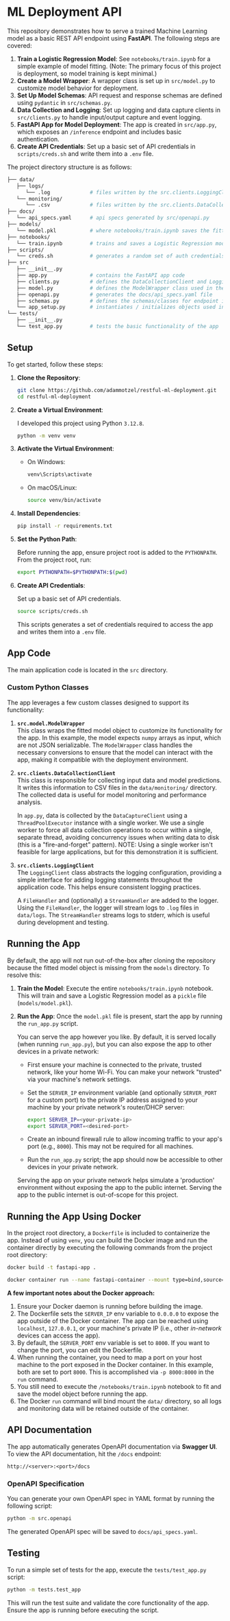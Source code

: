 # ML Deployment API

This repository demonstrates how to serve a trained Machine Learning model as a basic REST API endpoint using **FastAPI**. The following steps are covered:

1. **Train a Logistic Regression Model**: See `notebooks/train.ipynb` for a simple example of model fitting. (Note: The primary focus of this project is deployment, so model training is kept minimal.)
2. **Create a Model Wrapper**: A wrapper class is set up in `src/model.py` to customize model behavior for deployment.
3. **Set Up Model Schemas**: API request and response schemas are defined using `pydantic` in `src/schemas.py`.
4. **Data Collection and Logging**: Set up logging and data capture clients in `src/clients.py` to handle input/output capture and event logging.
5. **FastAPI App for Model Deployment**: The app is created in `src/app.py`, which exposes an `/inference` endpoint and includes basic authentication.
6. **Create API Credentials**: Set up a basic set of API credentials in `scripts/creds.sh` and write them into a `.env` file.

The project directory structure is as follows:

```bash
├── data/
   ├── logs/
      └── .log             # files written by the src.clients.LoggingClient class
   └── monitoring/
      └── .csv             # files written by the src.clients.DataCollectionClient class
├── docs/
   └── api_specs.yaml      # api specs generated by src/openapi.py
├── models/
   └── model.pkl           # where notebooks/train.ipynb saves the fitted model pkl file
├── notebooks/
   └── train.ipynb         # trains and saves a Logistic Regression model to models/model.pkl
├── scripts/
   └── creds.sh            # generates a random set of auth credentials for the app and writes them to .env
├── src
   ├── __init__.py
   ├── app.py              # contains the FastAPI app code
   ├── clients.py          # defines the DataCollectionClient and LoggingClient classes used in the app
   ├── model.py            # defines the ModelWrapper class used in the app
   ├── openapi.py          # generates the docs/api_specs.yaml file
   ├── schemas.py          # defines the schemas/classes for endpoint inputs and outputs
   └── app_setup.py        # instantiates / initializes objects used in app.py
└── tests/
   ├── __init__.py
   └── test_app.py         # tests the basic functionality of the app
```


## Setup

To get started, follow these steps:

1. **Clone the Repository**:

   ```bash
   git clone https://github.com/adammotzel/restful-ml-deployment.git
   cd restful-ml-deployment
   ```

2. **Create a Virtual Environment**:

   I developed this project using Python `3.12.8`.

   ```bash
   python -m venv venv
   ```


3. **Activate the Virtual Environment**:

   - On Windows:

     ```bash
     venv\Scripts\activate
     ```

   - On macOS/Linux:

     ```bash
     source venv/bin/activate
     ```

4. **Install Dependencies**:

   ```bash
   pip install -r requirements.txt
   ```

5. **Set the Python Path**:

   Before running the app, ensure project root is added to the `PYTHONPATH`. From the project root, run:

   ```bash
   export PYTHONPATH=$PYTHONPATH:$(pwd)
   ```

6. **Create API Credentials**: 
   
   Set up a basic set of API credentials.
   
   ```bash
   source scripts/creds.sh
   ```
   
   This scripts generates a set of credentials required to access the app and writes them into a `.env` file.


## App Code

The main application code is located in the `src` directory.

### Custom Python Classes

The app leverages a few custom classes designed to support its functionality:

1. **`src.model.ModelWrapper`**  
   This class wraps the fitted model object to customize its functionality for the app. In this example, the model expects `numpy` arrays as input, which are not JSON serializable. The `ModelWrapper` class handles the necessary conversions to ensure that the model can interact with the app, making it compatible with the deployment environment.

2. **`src.clients.DataCollectionClient`**  
   This class is responsible for collecting input data and model predictions. It writes this information to CSV files in the `data/monitoring/` directory. The collected data is useful for model monitoring and performance analysis.

   In `app.py`, data is collected by the `DataCaptureClient` using a `ThreadPoolExecutor` instance with a single worker. We use a single worker to force all data collection operations to occur within a single, separate thread, avoiding concurrency issues when writing data to disk (this is a "fire-and-forget" pattern). NOTE: Using a single worker isn't feasible for large applications, but for this demonstration it is sufficient.

3. **`src.clients.LoggingClient`**  
   The `LoggingClient` class abstracts the logging configuration, providing a simple interface for adding logging statements throughout the application code. This helps ensure consistent logging practices. 
   
   A `FileHandler` and (optionally) a `StreamHandler` are added to the logger. Using the `FileHandler`, the logger will stream logs to `.log` files in `data/logs`. The `StreamHandler` streams logs to stderr, which is useful during development and testing.


## Running the App

By default, the app will not run out-of-the-box after cloning the repository because the fitted model object is missing from the `models` directory. To resolve this:

1. **Train the Model**: Execute the entire `notebooks/train.ipynb` notebook. This will train and save a Logistic Regression model as a `pickle` file (`models/model.pkl`).

2. **Run the App**: Once the `model.pkl` file is present, start the app by running the `run_app.py` script.

   You can serve the app however you like. By default, it is served locally (when running `run_app.py`), but you can also expose the app to other devices in a private network:

      - First ensure your machine is connected to the private, trusted network, like your home Wi-Fi. You can make your network "trusted" via your machine's network settings.
      - Set the `SERVER_IP` environment variable (and optionally `SERVER_PORT` for a custom port) to the private IP address assigned to your machine by your private network's router/DHCP server:

         ```bash
         export SERVER_IP=<your-private-ip>
         export SERVER_PORT=<desired-port>
         ```

      - Create an inbound firewall rule to allow incoming traffic to your app's port (e.g., `8000`). This may not be required for all machines.
      - Run the `run_app.py` script; the app should now be accessible to other devices in your private network.

      Serving the app on your private network helps simulate a 'production' environment without exposing the app to the public internet. Serving the app to the public internet is out-of-scope for this project.


## Running the App Using Docker

In the project root directory, a `Dockerfile` is included to containerize the app. Instead of using `venv`, you can build the Docker image and run the container directly by executing the following commands from the project root directory:

```bash
docker build -t fastapi-app .
```
```bash
docker container run --name fastapi-container --mount type=bind,source=$PWD/data,target=/app/data -p 8000:8000 fastapi-app
```

**A few important notes about the Docker approach:**

1. Ensure your Docker daemon is running before building the image.
2. The Dockerfile sets the `SERVER_IP` env variable to `0.0.0.0` to expose the app outside of the Docker container. The app can be reached using `localhost`, `127.0.0.1`, or your machine's private IP (i.e., other *in-network* devices can access the app).
3. By default, the `SERVER_PORT` env variable is set to `8000`. If you want to change the port, you can edit the Dockerfile.
4. When running the container, you need to map a port on your host machine to the port exposed in the Docker container. In this example, both are set to port `8000`. This is accomplished via `-p 8000:8000` in the `run` command. 
5. You still need to execute the `/notebooks/train.ipynb` notebook to fit and save the model object before running the app.
6. The Docker `run` command will bind mount the `data/` directory, so all logs and monitoring data will be retained outside of the container. 


## API Documentation

The app automatically generates OpenAPI documentation via **Swagger UI**. To view the API documentation, hit the `/docs` endpoint:

```
http://<server>:<port>/docs
```


### OpenAPI Specification

You can generate your own OpenAPI spec in YAML format by running the following script:

```bash
python -m src.openapi
```

The generated OpenAPI spec will be saved to `docs/api_specs.yaml`.


## Testing

To run a simple set of tests for the app, execute the `tests/test_app.py` script:

```bash
python -m tests.test_app
```

This will run the test suite and validate the core functionality of the app. Ensure the app is running before executing the script.
